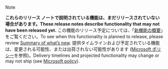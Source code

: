  > [!NOTE]
 >  <span data-ttu-id="fc443-101">**これらのリリース ノートで説明されている機能は、まだリリースされていない場合があります。**</span><span class="sxs-lookup"><span data-stu-id="fc443-101">**These release notes describe functionality that may not have been released yet.**</span></span>
<span data-ttu-id="fc443-102">この機能のリリース予定については、「[新機能の概要](/business-applications-release-notes/october18/microsoft-flow/planned-features)」をご覧ください。</span><span class="sxs-lookup"><span data-stu-id="fc443-102">To see when this functionality is planned to release, please review [Summary of what’s new](/business-applications-release-notes/october18/microsoft-flow/planned-features).</span></span> <span data-ttu-id="fc443-103">提供タイムラインおよび予定されている機能は、変更される可能性、または出荷されない可能性があります ([Microsoft ポリシー](https://go.microsoft.com/fwlink/p/?linkid=2007332)を参照)。</span><span class="sxs-lookup"><span data-stu-id="fc443-103">Delivery timelines and projected functionality may change or may not ship (see [Microsoft policy](https://go.microsoft.com/fwlink/p/?linkid=2007332)).</span></span> 
